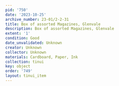 ```yaml
---
pid: '750'
date: '2023-10-25'
archive_number: 23-01/2-2-31
title: Box of assorted Magazines, Glenvale
description: Box of assorted Magazines, Glenvale
extent: '1'
condition: Good
date_unvalidated: Unknown
creator: Unknown
collector: Unknown
materials: Cardboard, Paper, Ink
collection: tinui
key: object
order: '749'
layout: tinui_item
---
```

